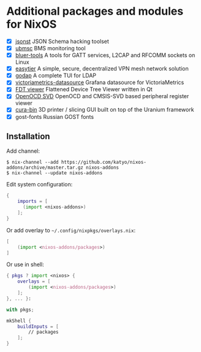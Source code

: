 # Additional packages and modules for NixOS

- [x] [jsonst](https://github.com/katyo/jsonschema) JSON Schema hacking toolset
- [x] [ubmsc](https://github.com/katyo/ubmsc-rs) BMS monitoring tool
- [x] [bluer-tools](https://github.com/bluez/bluer) A tools for GATT services, L2CAP and RFCOMM sockets on Linux
- [x] [easytier](https://easytier.top/en) A simple, secure, decentralized VPN mesh network solution
- [x] [godap](https://github.com/Macmod/godap) A complete TUI for LDAP
- [x] [victoriametrics-datasource](https://github.com/VictoriaMetrics/victoriametrics-datasource) Grafana datasource for VictoriaMetrics
- [x] [FDT viewer](https://github.com/dev-0x7C6/fdt-viewer) Flattened Device Tree Viewer written in Qt
- [x] [OpenOCD SVD](https://github.com/esynr3z/openocd-svd) OpenOCD and CMSIS-SVD based peripheral register viewer
- [x] [cura-bin](https://github.com/Ultimaker/Cura) 3D printer / slicing GUI built on top of the Uranium framework
- [x] gost-fonts Russian GOST fonts

## Installation

Add channel:
```plain
$ nix-channel --add https://github.com/katyo/nixos-addons/archive/master.tar.gz nixos-addons
$ nix-channel --update nixos-addons
```

Edit system configuration:
```nix
{
    imports = [
      (import <nixos-addons>)
    ];
}
```

Or add overlay to `~/.config/nixpkgs/overlays.nix`:
```nix
[
    (import <nixos-addons/packages>)
]
```

Or use in shell:
```nix
{ pkgs ? import <nixos> {
    overlays = [
        (import <nixos-addons/packages>)
    ];
}, ... }:

with pkgs;

mkShell {
    buildInputs = [
        // packages
    ];
}
```
